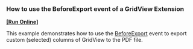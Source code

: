 ### How to use the BeforeExport event of a GridView Extension
<!-- run online -->
**[[Run Online]](https://codecentral.devexpress.com/e3352/)**
<!-- run online end -->

This example demonstrates how to use the [BeforeExport](https://documentation.devexpress.com/AspNet/DevExpress.Web.Mvc.MVCxGridExportSettings.BeforeExport.property) event to export custom (selected) columns of GridView to the PDF file.
